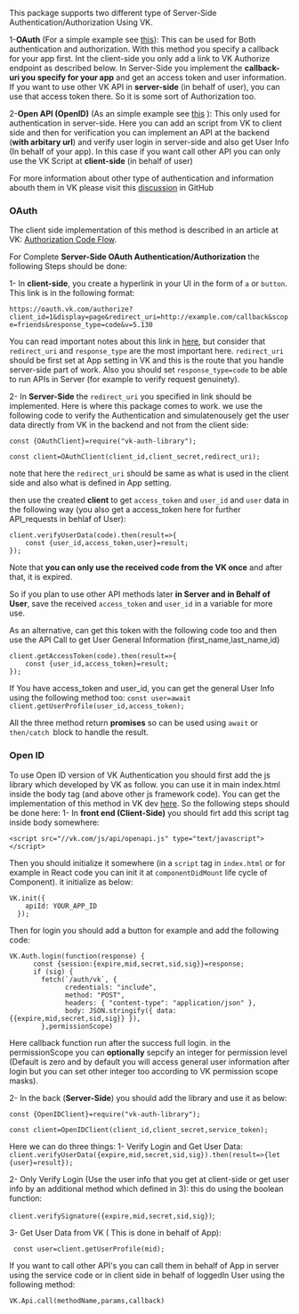 This package supports two different type of Server-Side Authentication/Authorization Using VK.

1-**OAuth** (For a simple example see [this](https://github.com/abdollahkahne/vk-oauth-sample)): This can be used for Both authentication and authorization. With this method you specify a callback for your app first. Int the client-side you only add a link to VK Authorize endpoint as described below. In Server-Side you implement the **callback-uri you specify for your app** and get an access token and user information. If you want to use other VK API in **server-side** (in behalf of user), you can use that access token there. So it is some sort of Authorization too.

2-**Open API (OpenID)** (As an simple example see [this](https://github.com/abdollahkahne/vk-openapi-sample) ): This only used for authentication in server-side. Here you can add an script from VK to client side and then for verification you can implement an API at the backend (**with arbitary url**) and verify user login in server-side and also get User Info (In behalf of your app). In this case if you want call other API you can only use the VK Script at **client-side** (in behalf of user)

For more information about other type of authentication and information abouth them in VK please visit this [discussion](https://github.com/abdollahkahne/Auth/discussions/2) in GitHub

### OAuth
The client side implementation of this method is described in an article at VK: [Authorization Code Flow](https://vk.com/dev/authcode_flow_user). 

For Complete **Server-Side OAuth Authentication/Authorization** the following Steps should be done:

1- In **client-side**, you create a hyperlink in your UI in the form of `a` or `button`. This link is in the following format:

`https://oauth.vk.com/authorize?client_id=1&display=page&redirect_uri=http://example.com/callback&scope=friends&response_type=code&v=5.130`

You can read important notes about this link in [here]((https://vk.com/dev/authcode_flow_user)), but consider that `redirect_uri` and `response_type` are the most important here. `redirect_uri` should be first set at App setting in VK and this is the route that you handle server-side part of work. Also you should set `response_type=code` to be able to run APIs in Server (for example to verify request genuinety). 


2- In **Server-Side** the `redirect_uri` you specified in link should be implemented. Here is where this package comes to work. we use the following code to verify the Authentication and simulatenousely get the user data directly from VK in the backend and not from the client side:


```
const {OAuthClient}=require("vk-auth-library");

const client=OAuthClient(client_id,client_secret,redirect_uri);
```

note that here the `redirect_uri` should be same as what is used in the client side and also what is defined in App setting.

then use the created **client** to get `access_token` and `user_id` and `user` data in the following way (you also get a access_token here for further API_requests in behlaf of User):


```
client.verifyUserData(code).then(result=>{
    const {user_id,access_token,user}=result;
});
```

 Note that **you can only use the received code from the VK once** and after that, it is expired.
 
  So if you plan to use other API methods later **in Server and in Behalf of User**, save the received `access_token` and `user_id` in a variable for more use.
  
  As an alternative, can get this token with the following code too and then use the API Call to get User General Information (first_name,last_name,id)

```
client.getAccessToken(code).then(result=>{
    const {user_id,access_token}=result;
});
```

If You have access_token and user_id, you can get the general User Info using the following method too:
`const user=await client.getUserProfile(user_id,access_token);`


All the three method return **promises** so can be used using `await` or `then/catch `block to handle the result.


### Open ID
To use Open ID version of VK Authentication you should first add the js library which developed by VK as follow. you can use it in main index.html  inside the body tag (and above other js framework code). You can get the implementation of this method in VK dev [here](https://vk.com/dev/openapi?f=2.1.%20Usual%20Initialization).
So the following steps should be done here:
1- In **front end (Client-Side)** you should firt add this script tag inside body somewhere:

`<script src="//vk.com/js/api/openapi.js" type="text/javascript"></script>`

Then you should initialize it somewhere (in a `script` tag in `index.html` or for example in React code you can init it at `componentDidMount` life cycle of Component). it initialize as below:

```
VK.init({
    apiId: YOUR_APP_ID
  });
```

Then for login you should add a button for example and add the following code:

```
VK.Auth.login(function(response) {
      const {session:{expire,mid,secret,sid,sig}}=response;
      if (sig) {
        fetch(`/auth/vk`, {
              credentials: "include",
              method: "POST",
              headers: { "content-type": "application/json" },
              body: JSON.stringify({ data: {{expire,mid,secret,sid,sig}} }),
        },permissionScope)
```

Here callback function run after the success full login. in the permissionScope you can **optionally** sepcify an integer for permission level (Default is zero and by default you will access general user information after login but you can set other integer too according to VK permission scope masks).


2- In the back (**Server-Side**) you should add the library and use it as below:


```
const {OpenIDClient}=require("vk-auth-library");

const client=OpenIDClient(client_id,client_secret,service_token);
```

Here we can do three things:
1- Verify Login and Get User Data:
`client.verifyUserData({expire,mid,secret,sid,sig}).then(result=>{let {user}=result});`


2- Only Verify Login (Use the user info that you get at client-side or get user info by an additional method which defined in 3): this do using the boolean function:

`client.verifySignature({expire,mid,secret,sid,sig})`;

3- Get User Data from VK ( This is done in behalf of App):

` const user=client.getUserProfile(mid);`


If you want to call other API's you can call them in behalf of App in server using the service code or in client side in behalf of loggedIn User using the following method:

`VK.Api.call(methodName,params,callback)`



